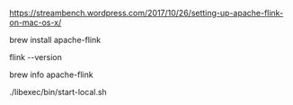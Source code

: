 https://streambench.wordpress.com/2017/10/26/setting-up-apache-flink-on-mac-os-x/

brew install apache-flink

flink --version

brew info apache-flink

./libexec/bin/start-local.sh